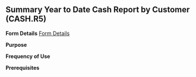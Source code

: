 ## Summary Year to Date Cash Report by Customer (CASH.R5)
<PageHeader />

**Form Details**
[Form Details](../CASH-R5-1/README.md)

**Purpose**

**Frequency of Use**

**Prerequisites**

<badge text= "Version 8.10.57 " vertical="middle" />

<PageFooter />
